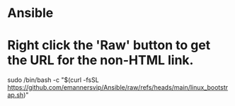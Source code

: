 # Ansible
# Right click the 'Raw' button to get the URL for the non-HTML link.
sudo /bin/bash -c "$(curl -fsSL https://github.com/emannersvip/Ansible/raw/refs/heads/main/linux_bootstrap.sh)"
